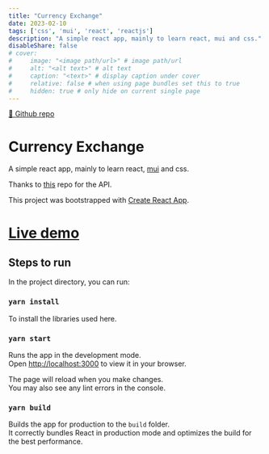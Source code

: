 ```yaml
---
title: "Currency Exchange"
date: 2023-02-10
tags: ['css', 'mui', 'react', 'reactjs']
description: "A simple react app, mainly to learn react, mui and css."
disableShare: false
# cover:
#     image: "<image path/url>" # image path/url
#     alt: "<alt text>" # alt text
#     caption: "<text>" # display caption under cover
#     relative: false # when using page bundles set this to true
#     hidden: true # only hide on current single page
---
```


[🔗 Github repo](https://github.com/dev-abir/currency-exchange)
# Currency Exchange

A simple react app, mainly to learn react, [mui](https://mui.com/) and css.

Thanks to [this](https://github.com/fawazahmed0/currency-api#readme) repo for the API.

This project was bootstrapped with [Create React App](https://github.com/facebook/create-react-app).

# **[Live demo](https://dev-abir.github.io/currency-exchange/)**

## Steps to run

In the project directory, you can run:

### `yarn install`

To install the libraries used here.

### `yarn start`

Runs the app in the development mode.\
Open [http://localhost:3000](http://localhost:3000) to view it in your browser.

The page will reload when you make changes.\
You may also see any lint errors in the console.

### `yarn build`

Builds the app for production to the `build` folder.\
It correctly bundles React in production mode and optimizes the build for the best performance.

